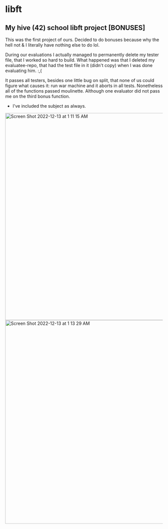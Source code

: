 # libft

## My hive (42) school libft project [BONUSES]

This was the first project of ours. Decided to do bonuses because why the hell not & I literally have nothing else to do lol.

During our evaluations I actually managed to permanently delete my tester file, that I worked so hard to build. What happened was that I deleted my evaluatee-repo,
that had the test file in it (didn't copy) when I was done evaluating him. :,(

It passes all testers, besides one little bug on split, that none of us could figure what causes it: run war machine and it aborts in all tests.
Nonetheless all of the functions passed moulinette. Although one evaluator did not pass me on the third bonus function.

- I've included the subject as always.

<img width="662" alt="Screen Shot 2022-12-13 at 1 11 15 AM" src="https://user-images.githubusercontent.com/97135325/207177824-be94358a-3468-42d7-8e3b-fabd0b6444d2.png">

<img width="651" alt="Screen Shot 2022-12-13 at 1 13 29 AM" src="https://user-images.githubusercontent.com/97135325/207178732-435d1312-aac6-4bb0-a8aa-d6dcf4891b5a.png">
